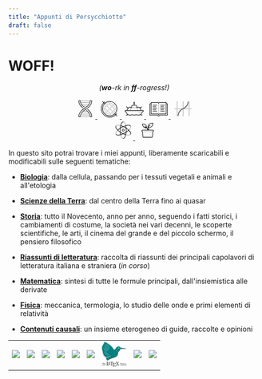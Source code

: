 ```yaml
---
title: "Appunti di Persycchiotto"
draft: false
---
```


# **WOFF!** 
<p align="center"><i>(<b>wo</b>-rk in <b>ff</b>-rogress!)</i></p>


<div style="margin-left: auto; margin-right:auto; width: 50%; text-align: center;">
    <a href="/biologia">
        <svg xmlns="http://www.w3.org/2000/svg" x="0px" y="0px"
     width="40" height="40"
     viewBox="0 0 80 80"
     style="fill:#000000;">    <path d="M 12.996094 7 L 13.019531 8.0234375 C 13.378531 22.722437 21.283719 31.136813 30.511719 38.132812 C 31.077719 37.718812 31.644891 37.31025 32.212891 36.90625 C 23.389891 30.28225 15.746594 22.424 15.058594 9 L 19.066406 9 C 19.787406 21.154 27.006969 28.141328 35.667969 34.486328 C 35.781969 34.407328 35.897719 34.328047 36.011719 34.248047 C 36.481719 33.922047 36.944203 33.600344 37.408203 33.277344 C 28.686203 26.947344 21.388437 20.066703 21.023438 7.9707031 L 20.992188 7 L 12.996094 7 z M 24 7 A 1 1 0 0 0 23 8 A 1 1 0 0 0 24 9 A 1 1 0 0 0 25 8 A 1 1 0 0 0 24 7 z M 28 7 A 1 1 0 0 0 27 8 A 1 1 0 0 0 28 9 A 1 1 0 0 0 29 8 A 1 1 0 0 0 28 7 z M 32 7 A 1 1 0 0 0 31 8 A 1 1 0 0 0 32 9 A 1 1 0 0 0 33 8 A 1 1 0 0 0 32 7 z M 36 7 A 1 1 0 0 0 35 8 A 1 1 0 0 0 36 9 A 1 1 0 0 0 37 8 A 1 1 0 0 0 36 7 z M 40 7 A 1 1 0 0 0 39 8 A 1 1 0 0 0 40 9 A 1 1 0 0 0 41 8 A 1 1 0 0 0 40 7 z M 44 7 A 1 1 0 0 0 43 8 A 1 1 0 0 0 44 9 A 1 1 0 0 0 45 8 A 1 1 0 0 0 44 7 z M 48 7 A 1 1 0 0 0 47 8 A 1 1 0 0 0 48 9 A 1 1 0 0 0 49 8 A 1 1 0 0 0 48 7 z M 52 7 A 1 1 0 0 0 51 8 A 1 1 0 0 0 52 9 A 1 1 0 0 0 53 8 A 1 1 0 0 0 52 7 z M 56 7 A 1 1 0 0 0 55 8 A 1 1 0 0 0 56 9 A 1 1 0 0 0 57 8 A 1 1 0 0 0 56 7 z M 59.007812 7 L 58.978516 7.9707031 C 58.761884 15.140859 56.196109 20.361137 52.308594 24.818359 C 48.421079 29.275581 43.181066 32.925986 37.720703 36.712891 C 31.858519 40.778518 25.821907 44.952917 21.160156 50.447266 C 16.498405 55.941614 13.245376 62.792912 13.021484 71.976562 L 12.996094 73 L 20.992188 73 L 21.021484 72.029297 C 21.238116 64.859141 23.803891 59.638863 27.691406 55.181641 C 31.578921 50.724419 36.820887 47.074014 42.28125 43.287109 C 48.142923 39.221489 54.178224 35.047079 58.839844 29.552734 C 63.501463 24.05839 66.754624 17.207088 66.978516 8.0234375 L 67.003906 7 L 59.007812 7 z M 60.863281 9 L 64.867188 9 C 64.440539 17.183986 61.561556 23.252032 57.314453 28.257812 C 52.882073 33.481969 47.001952 37.577198 41.140625 41.642578 C 35.679988 45.429673 30.300532 49.14916 26.185547 53.867188 C 22.256081 58.372509 19.576941 63.877916 19.136719 71 L 15.132812 71 C 15.559462 62.816014 18.43833 56.747965 22.685547 51.742188 C 27.118046 46.518036 32.997559 42.422794 38.859375 38.357422 C 44.320012 34.570327 49.701421 30.850841 53.816406 26.132812 C 57.745865 21.627501 60.42305 16.122064 60.863281 9 z M 26 14 A 1 1 0 0 0 25 15 A 1 1 0 0 0 26 16 A 1 1 0 0 0 27 15 A 1 1 0 0 0 26 14 z M 30 14 A 1 1 0 0 0 29 15 A 1 1 0 0 0 30 16 A 1 1 0 0 0 31 15 A 1 1 0 0 0 30 14 z M 34 14 A 1 1 0 0 0 33 15 A 1 1 0 0 0 34 16 A 1 1 0 0 0 35 15 A 1 1 0 0 0 34 14 z M 38 14 A 1 1 0 0 0 37 15 A 1 1 0 0 0 38 16 A 1 1 0 0 0 39 15 A 1 1 0 0 0 38 14 z M 42 14 A 1 1 0 0 0 41 15 A 1 1 0 0 0 42 16 A 1 1 0 0 0 43 15 A 1 1 0 0 0 42 14 z M 46 14 A 1 1 0 0 0 45 15 A 1 1 0 0 0 46 16 A 1 1 0 0 0 47 15 A 1 1 0 0 0 46 14 z M 50 14 A 1 1 0 0 0 49 15 A 1 1 0 0 0 50 16 A 1 1 0 0 0 51 15 A 1 1 0 0 0 50 14 z M 54 14 A 1 1 0 0 0 53 15 A 1 1 0 0 0 54 16 A 1 1 0 0 0 55 15 A 1 1 0 0 0 54 14 z M 28 21 A 1 1 0 0 0 27 22 A 1 1 0 0 0 28 23 A 1 1 0 0 0 29 22 A 1 1 0 0 0 28 21 z M 32 21 A 1 1 0 0 0 31 22 A 1 1 0 0 0 32 23 A 1 1 0 0 0 33 22 A 1 1 0 0 0 32 21 z M 36 21 A 1 1 0 0 0 35 22 A 1 1 0 0 0 36 23 A 1 1 0 0 0 37 22 A 1 1 0 0 0 36 21 z M 40 21 A 1 1 0 0 0 39 22 A 1 1 0 0 0 40 23 A 1 1 0 0 0 41 22 A 1 1 0 0 0 40 21 z M 44 21 A 1 1 0 0 0 43 22 A 1 1 0 0 0 44 23 A 1 1 0 0 0 45 22 A 1 1 0 0 0 44 21 z M 48 21 A 1 1 0 0 0 47 22 A 1 1 0 0 0 48 23 A 1 1 0 0 0 49 22 A 1 1 0 0 0 48 21 z M 52 21 A 1 1 0 0 0 51 22 A 1 1 0 0 0 52 23 A 1 1 0 0 0 53 22 A 1 1 0 0 0 52 21 z M 36 28 A 1 1 0 0 0 35 29 A 1 1 0 0 0 36 30 A 1 1 0 0 0 37 29 A 1 1 0 0 0 36 28 z M 40 28 A 1 1 0 0 0 39 29 A 1 1 0 0 0 40 30 A 1 1 0 0 0 41 29 A 1 1 0 0 0 40 28 z M 44 28 A 1 1 0 0 0 43 29 A 1 1 0 0 0 44 30 A 1 1 0 0 0 45 29 A 1 1 0 0 0 44 28 z M 49.488281 41.867188 C 48.922281 42.281188 48.355109 42.68975 47.787109 43.09375 C 56.610109 49.71775 64.253406 57.576 64.941406 71 L 60.933594 71 C 60.212594 58.846 52.993031 51.858672 44.332031 45.513672 C 44.218031 45.592672 44.102281 45.671953 43.988281 45.751953 C 43.518281 46.077953 43.055797 46.399656 42.591797 46.722656 C 51.313797 53.052656 58.611563 59.933297 58.976562 72.029297 L 59.007812 73 L 67.003906 73 L 66.980469 71.976562 C 66.621469 57.277563 58.716281 48.863188 49.488281 41.867188 z M 36 50 A 1 1 0 0 0 35 51 A 1 1 0 0 0 36 52 A 1 1 0 0 0 37 51 A 1 1 0 0 0 36 50 z M 40 50 A 1 1 0 0 0 39 51 A 1 1 0 0 0 40 52 A 1 1 0 0 0 41 51 A 1 1 0 0 0 40 50 z M 44 50 A 1 1 0 0 0 43 51 A 1 1 0 0 0 44 52 A 1 1 0 0 0 45 51 A 1 1 0 0 0 44 50 z M 28 57 A 1 1 0 0 0 27 58 A 1 1 0 0 0 28 59 A 1 1 0 0 0 29 58 A 1 1 0 0 0 28 57 z M 32 57 A 1 1 0 0 0 31 58 A 1 1 0 0 0 32 59 A 1 1 0 0 0 33 58 A 1 1 0 0 0 32 57 z M 36 57 A 1 1 0 0 0 35 58 A 1 1 0 0 0 36 59 A 1 1 0 0 0 37 58 A 1 1 0 0 0 36 57 z M 40 57 A 1 1 0 0 0 39 58 A 1 1 0 0 0 40 59 A 1 1 0 0 0 41 58 A 1 1 0 0 0 40 57 z M 44 57 A 1 1 0 0 0 43 58 A 1 1 0 0 0 44 59 A 1 1 0 0 0 45 58 A 1 1 0 0 0 44 57 z M 48 57 A 1 1 0 0 0 47 58 A 1 1 0 0 0 48 59 A 1 1 0 0 0 49 58 A 1 1 0 0 0 48 57 z M 52 57 A 1 1 0 0 0 51 58 A 1 1 0 0 0 52 59 A 1 1 0 0 0 53 58 A 1 1 0 0 0 52 57 z M 26 64 A 1 1 0 0 0 25 65 A 1 1 0 0 0 26 66 A 1 1 0 0 0 27 65 A 1 1 0 0 0 26 64 z M 30 64 A 1 1 0 0 0 29 65 A 1 1 0 0 0 30 66 A 1 1 0 0 0 31 65 A 1 1 0 0 0 30 64 z M 34 64 A 1 1 0 0 0 33 65 A 1 1 0 0 0 34 66 A 1 1 0 0 0 35 65 A 1 1 0 0 0 34 64 z M 38 64 A 1 1 0 0 0 37 65 A 1 1 0 0 0 38 66 A 1 1 0 0 0 39 65 A 1 1 0 0 0 38 64 z M 42 64 A 1 1 0 0 0 41 65 A 1 1 0 0 0 42 66 A 1 1 0 0 0 43 65 A 1 1 0 0 0 42 64 z M 46 64 A 1 1 0 0 0 45 65 A 1 1 0 0 0 46 66 A 1 1 0 0 0 47 65 A 1 1 0 0 0 46 64 z M 50 64 A 1 1 0 0 0 49 65 A 1 1 0 0 0 50 66 A 1 1 0 0 0 51 65 A 1 1 0 0 0 50 64 z M 54 64 A 1 1 0 0 0 53 65 A 1 1 0 0 0 54 66 A 1 1 0 0 0 55 65 A 1 1 0 0 0 54 64 z M 24 71 A 1 1 0 0 0 23 72 A 1 1 0 0 0 24 73 A 1 1 0 0 0 25 72 A 1 1 0 0 0 24 71 z M 28 71 A 1 1 0 0 0 27 72 A 1 1 0 0 0 28 73 A 1 1 0 0 0 29 72 A 1 1 0 0 0 28 71 z M 32 71 A 1 1 0 0 0 31 72 A 1 1 0 0 0 32 73 A 1 1 0 0 0 33 72 A 1 1 0 0 0 32 71 z M 36 71 A 1 1 0 0 0 35 72 A 1 1 0 0 0 36 73 A 1 1 0 0 0 37 72 A 1 1 0 0 0 36 71 z M 40 71 A 1 1 0 0 0 39 72 A 1 1 0 0 0 40 73 A 1 1 0 0 0 41 72 A 1 1 0 0 0 40 71 z M 44 71 A 1 1 0 0 0 43 72 A 1 1 0 0 0 44 73 A 1 1 0 0 0 45 72 A 1 1 0 0 0 44 71 z M 48 71 A 1 1 0 0 0 47 72 A 1 1 0 0 0 48 73 A 1 1 0 0 0 49 72 A 1 1 0 0 0 48 71 z M 52 71 A 1 1 0 0 0 51 72 A 1 1 0 0 0 52 73 A 1 1 0 0 0 53 72 A 1 1 0 0 0 52 71 z M 56 71 A 1 1 0 0 0 55 72 A 1 1 0 0 0 56 73 A 1 1 0 0 0 57 72 A 1 1 0 0 0 56 71 z"></path></svg>     
    </a>  
    <a href="/scienze-della-terra" style="margin-left:5px;">        
        <svg xmlns="http://www.w3.org/2000/svg" x="0px" y="0px"
     width="40" height="40"
     viewBox="0 0 80 80"
     style="fill:#000000;"><g id="surface1"><path style=" " d="M 10.707031 9.292969 L 9.292969 10.707031 L 14.566406 15.980469 C 8.644531 22.25 5 30.699219 5 40 C 5 59.320313 20.679688 75 40 75 C 49.300781 75 57.75 71.355469 64.019531 65.433594 L 69.292969 70.707031 L 70.707031 69.292969 L 65.433594 64.019531 C 66.710938 62.667969 67.890625 61.222656 68.941406 59.679688 L 67.292969 58.554688 C 66.3125 59.992188 65.207031 61.339844 64.019531 62.605469 L 61.898438 60.484375 C 66.917969 55.121094 70 47.917969 70 40 C 70 23.441406 56.558594 10 40 10 C 32.082031 10 24.878906 13.082031 19.515625 18.101563 L 17.394531 15.980469 C 18.660156 14.792969 20.007813 13.6875 21.445313 12.707031 L 20.320313 11.058594 C 18.777344 12.109375 17.332031 13.289063 15.980469 14.566406 Z M 40 12 C 40.851563 12 41.695313 12.042969 42.53125 12.121094 C 42.203125 12.292969 42 12.632813 42 13 C 42 13.550781 42.449219 14 43 14 C 43.550781 14 44 13.550781 44 13 C 44 12.710938 43.871094 12.433594 43.652344 12.246094 C 56.199219 13.875 66.121094 23.796875 67.753906 36.34375 C 67.566406 36.125 67.289063 36 67 36 C 66.449219 36 66 36.449219 66 37 C 66 37.550781 66.449219 38 67 38 C 67.367188 38 67.707031 37.796875 67.878906 37.46875 C 67.957031 38.304688 68 39.148438 68 40 C 68 55.476563 55.476563 68 40 68 C 39.148438 68 38.304688 67.957031 37.46875 67.878906 C 37.796875 67.707031 38 67.367188 38 67 C 38 66.449219 37.550781 66 37 66 C 36.449219 66 36 66.449219 36 67 C 36 67.289063 36.128906 67.566406 36.347656 67.753906 C 23.800781 66.125 13.878906 56.203125 12.246094 43.65625 C 12.433594 43.875 12.710938 44 13 44 C 13.550781 44 14 43.550781 14 43 C 14 42.449219 13.550781 42 13 42 C 12.632813 42 12.292969 42.203125 12.121094 42.53125 C 12.042969 41.695313 12 40.851563 12 40 C 12 24.523438 24.523438 12 40 12 Z M 35 14 C 34.449219 14 34 14.449219 34 15 C 34 15.550781 34.449219 16 35 16 C 35.550781 16 36 15.550781 36 15 C 36 14.449219 35.550781 14 35 14 Z M 40 15 C 39.449219 15 39 15.449219 39 16 C 39 16.550781 39.449219 17 40 17 C 40.550781 17 41 16.550781 41 16 C 41 15.449219 40.550781 15 40 15 Z M 44.191406 16.984375 C 43.640625 16.984375 43.191406 17.433594 43.191406 17.984375 C 43.191406 18.539063 43.640625 18.984375 44.191406 18.984375 C 44.742188 18.984375 45.191406 18.539063 45.191406 17.984375 C 45.191406 17.433594 44.742188 16.984375 44.191406 16.984375 Z M 15.980469 17.394531 L 18.101563 19.515625 C 13.082031 24.878906 10 32.082031 10 40 C 10 56.558594 23.441406 70 40 70 C 47.917969 70 55.121094 66.917969 60.484375 61.898438 L 62.605469 64.019531 C 56.699219 69.582031 48.757813 73 40 73 C 21.761719 73 7 58.238281 7 40 C 7 31.242188 10.417969 23.300781 15.980469 17.394531 Z M 25 18 C 24.449219 18 24 18.449219 24 19 C 24 19.550781 24.449219 20 25 20 C 25.550781 20 26 19.550781 26 19 C 26 18.449219 25.550781 18 25 18 Z M 37 18 C 36.449219 18 36 18.449219 36 19 C 36 19.550781 36.449219 20 37 20 C 37.550781 20 38 19.550781 38 19 C 38 18.449219 37.550781 18 37 18 Z M 48.191406 18.984375 C 47.640625 18.984375 47.191406 19.433594 47.191406 19.984375 C 47.191406 20.539063 47.640625 20.984375 48.191406 20.984375 C 48.742188 20.984375 49.191406 20.539063 49.191406 19.984375 C 49.191406 19.433594 48.742188 18.984375 48.191406 18.984375 Z M 30 19 C 29.449219 19 29 19.449219 29 20 C 29 20.550781 29.449219 21 30 21 C 30.550781 21 31 20.550781 31 20 C 31 19.449219 30.550781 19 30 19 Z M 52.191406 20.984375 C 51.640625 20.984375 51.191406 21.433594 51.191406 21.984375 C 51.191406 22.539063 51.640625 22.984375 52.191406 22.984375 C 52.742188 22.984375 53.191406 22.539063 53.191406 21.984375 C 53.191406 21.433594 52.742188 20.984375 52.191406 20.984375 Z M 22 21 C 21.449219 21 21 21.449219 21 22 C 21 22.550781 21.449219 23 22 23 C 22.550781 23 23 22.550781 23 22 C 23 21.449219 22.550781 21 22 21 Z M 34 21 C 33.449219 21 33 21.449219 33 22 C 33 22.550781 33.449219 23 34 23 C 34.550781 23 35 22.550781 35 22 C 35 21.449219 34.550781 21 34 21 Z M 58 21 C 57.449219 21 57 21.449219 57 22 C 57 22.550781 57.449219 23 58 23 C 58.550781 23 59 22.550781 59 22 C 59 21.449219 58.550781 21 58 21 Z M 39 22 C 38.449219 22 38 22.449219 38 23 C 38 23.550781 38.449219 24 39 24 C 39.550781 24 40 23.550781 40 23 C 40 22.449219 39.550781 22 39 22 Z M 19 24 C 18.449219 24 18 24.449219 18 25 C 18 25.550781 18.449219 26 19 26 C 19.550781 26 20 25.550781 20 25 C 20 24.449219 19.550781 24 19 24 Z M 25 24 C 24.449219 24 24 24.449219 24 25 C 24 25.550781 24.449219 26 25 26 C 25.550781 26 26 25.550781 26 25 C 26 24.449219 25.550781 24 25 24 Z M 31 24 C 30.449219 24 30 24.449219 30 25 C 30 25.550781 30.449219 26 31 26 C 31.550781 26 32 25.550781 32 25 C 32 24.449219 31.550781 24 31 24 Z M 43 24 C 42.449219 24 42 24.449219 42 25 C 42 25.550781 42.449219 26 43 26 C 43.550781 26 44 25.550781 44 25 C 44 24.449219 43.550781 24 43 24 Z M 55 24 C 54.449219 24 54 24.449219 54 25 C 54 25.550781 54.449219 26 55 26 C 55.550781 26 56 25.550781 56 25 C 56 24.449219 55.550781 24 55 24 Z M 46.191406 26.984375 C 45.640625 26.984375 45.191406 27.433594 45.191406 27.984375 C 45.191406 28.539063 45.640625 28.984375 46.191406 28.984375 C 46.742188 28.984375 47.191406 28.539063 47.191406 27.984375 C 47.191406 27.433594 46.742188 26.984375 46.191406 26.984375 Z M 28 27 C 27.449219 27 27 27.449219 27 28 C 27 28.550781 27.449219 29 28 29 C 28.550781 29 29 28.550781 29 28 C 29 27.449219 28.550781 27 28 27 Z M 52 27 C 51.449219 27 51 27.449219 51 28 C 51 28.550781 51.449219 29 52 29 C 52.550781 29 53 28.550781 53 28 C 53 27.449219 52.550781 27 52 27 Z M 58 27 C 57.449219 27 57 27.449219 57 28 C 57 28.550781 57.449219 29 58 29 C 58.550781 29 59 28.550781 59 28 C 59 27.449219 58.550781 27 58 27 Z M 20 29 C 19.449219 29 19 29.449219 19 30 C 19 30.550781 19.449219 31 20 31 C 20.550781 31 21 30.550781 21 30 C 21 29.449219 20.550781 29 20 29 Z M 25 30 C 24.449219 30 24 30.449219 24 31 C 24 31.550781 24.449219 32 25 32 C 25.550781 32 26 31.550781 26 31 C 26 30.449219 25.550781 30 25 30 Z M 31 30 C 30.449219 30 30 30.449219 30 31 C 30 31.550781 30.449219 32 31 32 C 31.550781 32 32 31.550781 32 31 C 32 30.449219 31.550781 30 31 30 Z M 49 30 C 48.449219 30 48 30.449219 48 31 C 48 31.550781 48.449219 32 49 32 C 49.550781 32 50 31.550781 50 31 C 50 30.449219 49.550781 30 49 30 Z M 60 31 C 59.449219 31 59 31.449219 59 32 C 59 32.550781 59.449219 33 60 33 C 60.550781 33 61 32.550781 61 32 C 61 31.449219 60.550781 31 60 31 Z M 15 33 C 14.449219 33 14 33.449219 14 34 C 14 34.550781 14.449219 35 15 35 C 15.550781 35 16 34.550781 16 34 C 16 33.449219 15.550781 33 15 33 Z M 22 33 C 21.449219 33 21 33.449219 21 34 C 21 34.550781 21.449219 35 22 35 C 22.550781 35 23 34.550781 23 34 C 23 33.449219 22.550781 33 22 33 Z M 34 33 C 33.449219 33 33 33.449219 33 34 C 33 34.550781 33.449219 35 34 35 C 34.550781 35 35 34.550781 35 34 C 35 33.449219 34.550781 33 34 33 Z M 46 33 C 45.449219 33 45 33.449219 45 34 C 45 34.550781 45.449219 35 46 35 C 46.550781 35 47 34.550781 47 34 C 47 33.449219 46.550781 33 46 33 Z M 52 33 C 51.449219 33 51 33.449219 51 34 C 51 34.550781 51.449219 35 52 35 C 52.550781 35 53 34.550781 53 34 C 53 33.449219 52.550781 33 52 33 Z M 62 35 C 61.449219 35 61 35.449219 61 36 C 61 36.550781 61.449219 37 62 37 C 62.550781 37 63 36.550781 63 36 C 63 35.449219 62.550781 35 62 35 Z M 19 36 C 18.449219 36 18 36.449219 18 37 C 18 37.550781 18.449219 38 19 38 C 19.550781 38 20 37.550781 20 37 C 20 36.449219 19.550781 36 19 36 Z M 37 36 C 36.449219 36 36 36.449219 36 37 C 36 37.550781 36.449219 38 37 38 C 37.550781 38 38 37.550781 38 37 C 38 36.449219 37.550781 36 37 36 Z M 43 36 C 42.449219 36 42 36.449219 42 37 C 42 37.550781 42.449219 38 43 38 C 43.550781 38 44 37.550781 44 37 C 44 36.449219 43.550781 36 43 36 Z M 55 36 C 54.449219 36 54 36.449219 54 37 C 54 37.550781 54.449219 38 55 38 C 55.550781 38 56 37.550781 56 37 C 56 36.449219 55.550781 36 55 36 Z M 23 38 C 22.449219 38 22 38.449219 22 39 C 22 39.550781 22.449219 40 23 40 C 23.550781 40 24 39.550781 24 39 C 24 38.449219 23.550781 38 23 38 Z M 16 39 C 15.449219 39 15 39.449219 15 40 C 15 40.550781 15.449219 41 16 41 C 16.550781 41 17 40.550781 17 40 C 17 39.449219 16.550781 39 16 39 Z M 40 39 C 39.449219 39 39 39.449219 39 40 C 39 40.550781 39.449219 41 40 41 C 40.550781 41 41 40.550781 41 40 C 41 39.449219 40.550781 39 40 39 Z M 64 39 C 63.449219 39 63 39.449219 63 40 C 63 40.550781 63.449219 41 64 41 C 64.550781 41 65 40.550781 65 40 C 65 39.449219 64.550781 39 64 39 Z M 57 40 C 56.449219 40 56 40.449219 56 41 C 56 41.550781 56.449219 42 57 42 C 57.550781 42 58 41.550781 58 41 C 58 40.449219 57.550781 40 57 40 Z M 25 42 C 24.449219 42 24 42.449219 24 43 C 24 43.550781 24.449219 44 25 44 C 25.550781 44 26 43.550781 26 43 C 26 42.449219 25.550781 42 25 42 Z M 37 42 C 36.449219 42 36 42.449219 36 43 C 36 43.550781 36.449219 44 37 44 C 37.550781 44 38 43.550781 38 43 C 38 42.449219 37.550781 42 37 42 Z M 43 42 C 42.449219 42 42 42.449219 42 43 C 42 43.550781 42.449219 44 43 44 C 43.550781 44 44 43.550781 44 43 C 44 42.449219 43.550781 42 43 42 Z M 61 42 C 60.449219 42 60 42.449219 60 43 C 60 43.550781 60.449219 44 61 44 C 61.550781 44 62 43.550781 62 43 C 62 42.449219 61.550781 42 61 42 Z M 18 43 C 17.449219 43 17 43.449219 17 44 C 17 44.550781 17.449219 45 18 45 C 18.550781 45 19 44.550781 19 44 C 19 43.449219 18.550781 43 18 43 Z M 28 45 C 27.449219 45 27 45.449219 27 46 C 27 46.550781 27.449219 47 28 47 C 28.550781 47 29 46.550781 29 46 C 29 45.449219 28.550781 45 28 45 Z M 34 45 C 33.449219 45 33 45.449219 33 46 C 33 46.550781 33.449219 47 34 47 C 34.550781 47 35 46.550781 35 46 C 35 45.449219 34.550781 45 34 45 Z M 46 45 C 45.449219 45 45 45.449219 45 46 C 45 46.550781 45.449219 47 46 47 C 46.550781 47 47 46.550781 47 46 C 47 45.449219 46.550781 45 46 45 Z M 58 45 C 57.449219 45 57 45.449219 57 46 C 57 46.550781 57.449219 47 58 47 C 58.550781 47 59 46.550781 59 46 C 59 45.449219 58.550781 45 58 45 Z M 65 45 C 64.449219 45 64 45.449219 64 46 C 64 46.550781 64.449219 47 65 47 C 65.550781 47 66 46.550781 66 46 C 66 45.449219 65.550781 45 65 45 Z M 20 47 C 19.449219 47 19 47.449219 19 48 C 19 48.550781 19.449219 49 20 49 C 20.550781 49 21 48.550781 21 48 C 21 47.449219 20.550781 47 20 47 Z M 31 48 C 30.449219 48 30 48.449219 30 49 C 30 49.550781 30.449219 50 31 50 C 31.550781 50 32 49.550781 32 49 C 32 48.449219 31.550781 48 31 48 Z M 49 48 C 48.449219 48 48 48.449219 48 49 C 48 49.550781 48.449219 50 49 50 C 49.550781 50 50 49.550781 50 49 C 50 48.449219 49.550781 48 49 48 Z M 55 48 C 54.449219 48 54 48.449219 54 49 C 54 49.550781 54.449219 50 55 50 C 55.550781 50 56 49.550781 56 49 C 56 48.449219 55.550781 48 55 48 Z M 60 49 C 59.449219 49 59 49.449219 59 50 C 59 50.550781 59.449219 51 60 51 C 60.550781 51 61 50.550781 61 50 C 61 49.449219 60.550781 49 60 49 Z M 22 51 C 21.449219 51 21 51.449219 21 52 C 21 52.550781 21.449219 53 22 53 C 22.550781 53 23 52.550781 23 52 C 23 51.449219 22.550781 51 22 51 Z M 28 51 C 27.449219 51 27 51.449219 27 52 C 27 52.550781 27.449219 53 28 53 C 28.550781 53 29 52.550781 29 52 C 29 51.449219 28.550781 51 28 51 Z M 52 51 C 51.449219 51 51 51.449219 51 52 C 51 52.550781 51.449219 53 52 53 C 52.550781 53 53 52.550781 53 52 C 53 51.449219 52.550781 51 52 51 Z M 33.808594 51.015625 C 33.257813 51.015625 32.808594 51.460938 32.808594 52.015625 C 32.808594 52.566406 33.257813 53.015625 33.808594 53.015625 C 34.359375 53.015625 34.808594 52.566406 34.808594 52.015625 C 34.808594 51.460938 34.359375 51.015625 33.808594 51.015625 Z M 25 54 C 24.449219 54 24 54.449219 24 55 C 24 55.550781 24.449219 56 25 56 C 25.550781 56 26 55.550781 26 55 C 26 54.449219 25.550781 54 25 54 Z M 37 54 C 36.449219 54 36 54.449219 36 55 C 36 55.550781 36.449219 56 37 56 C 37.550781 56 38 55.550781 38 55 C 38 54.449219 37.550781 54 37 54 Z M 49 54 C 48.449219 54 48 54.449219 48 55 C 48 55.550781 48.449219 56 49 56 C 49.550781 56 50 55.550781 50 55 C 50 54.449219 49.550781 54 49 54 Z M 55 54 C 54.449219 54 54 54.449219 54 55 C 54 55.550781 54.449219 56 55 56 C 55.550781 56 56 55.550781 56 55 C 56 54.449219 55.550781 54 55 54 Z M 61 54 C 60.449219 54 60 54.449219 60 55 C 60 55.550781 60.449219 56 61 56 C 61.550781 56 62 55.550781 62 55 C 62 54.449219 61.550781 54 61 54 Z M 41 56 C 40.449219 56 40 56.449219 40 57 C 40 57.550781 40.449219 58 41 58 C 41.550781 58 42 57.550781 42 57 C 42 56.449219 41.550781 56 41 56 Z M 22 57 C 21.449219 57 21 57.449219 21 58 C 21 58.550781 21.449219 59 22 59 C 22.550781 59 23 58.550781 23 58 C 23 57.449219 22.550781 57 22 57 Z M 46 57 C 45.449219 57 45 57.449219 45 58 C 45 58.550781 45.449219 59 46 59 C 46.550781 59 47 58.550781 47 58 C 47 57.449219 46.550781 57 46 57 Z M 58 57 C 57.449219 57 57 57.449219 57 58 C 57 58.550781 57.449219 59 58 59 C 58.550781 59 59 58.550781 59 58 C 59 57.449219 58.550781 57 58 57 Z M 27.808594 57.015625 C 27.257813 57.015625 26.808594 57.460938 26.808594 58.015625 C 26.808594 58.566406 27.257813 59.015625 27.808594 59.015625 C 28.359375 59.015625 28.808594 58.566406 28.808594 58.015625 C 28.808594 57.460938 28.359375 57.015625 27.808594 57.015625 Z M 50 59 C 49.449219 59 49 59.449219 49 60 C 49 60.550781 49.449219 61 50 61 C 50.550781 61 51 60.550781 51 60 C 51 59.449219 50.550781 59 50 59 Z M 31.808594 59.015625 C 31.257813 59.015625 30.808594 59.460938 30.808594 60.015625 C 30.808594 60.566406 31.257813 61.015625 31.808594 61.015625 C 32.359375 61.015625 32.808594 60.566406 32.808594 60.015625 C 32.808594 59.460938 32.359375 59.015625 31.808594 59.015625 Z M 43 60 C 42.449219 60 42 60.449219 42 61 C 42 61.550781 42.449219 62 43 62 C 43.550781 62 44 61.550781 44 61 C 44 60.449219 43.550781 60 43 60 Z M 55 60 C 54.449219 60 54 60.449219 54 61 C 54 61.550781 54.449219 62 55 62 C 55.550781 62 56 61.550781 56 61 C 56 60.449219 55.550781 60 55 60 Z M 35.808594 61.015625 C 35.257813 61.015625 34.808594 61.460938 34.808594 62.015625 C 34.808594 62.566406 35.257813 63.015625 35.808594 63.015625 C 36.359375 63.015625 36.808594 62.566406 36.808594 62.015625 C 36.808594 61.460938 36.359375 61.015625 35.808594 61.015625 Z M 40 63 C 39.449219 63 39 63.449219 39 64 C 39 64.550781 39.449219 65 40 65 C 40.550781 65 41 64.550781 41 64 C 41 63.449219 40.550781 63 40 63 Z M 45 64 C 44.449219 64 44 64.449219 44 65 C 44 65.550781 44.449219 66 45 66 C 45.550781 66 46 65.550781 46 65 C 46 64.449219 45.550781 64 45 64 Z "></path></g></svg>          
    </a>
    <a href="/storia" style="margin-left:5px;">        
        <svg xmlns="http://www.w3.org/2000/svg" x="0px" y="0px"
     width="40" height="40"
     viewBox="0 0 80 80"
     style="fill:#000000;"><g id="surface1"><path style=" " d="M 40 8 C 39.449219 8 39 8.449219 39 9 C 39 9.550781 39.449219 10 40 10 C 40.550781 10 41 9.550781 41 9 C 41 8.449219 40.550781 8 40 8 Z M 39 12 L 39 15 L 37 15 L 37 17 L 39 17 L 39 19 L 38 19 L 38 21 L 39 21 L 39 25 L 34 25 C 31.25 25 29 27.25 29 30 L 29 35 L 27 35 L 27 33 L 19.585938 33 L 15.953125 36.632813 L 8.65625 30.25 L 7.34375 31.75 L 14.535156 38.046875 L 11 41.585938 L 11 46 L 3 46 L 3 52 L 5.054688 52 L 12.609375 63.6875 C 12.273438 63.816406 11.945313 63.945313 11.628906 64.074219 C 10.378906 64.574219 9.277344 65 8 65 C 7.640625 64.996094 7.304688 65.183594 7.121094 65.496094 C 6.941406 65.808594 6.941406 66.191406 7.121094 66.503906 C 7.304688 66.816406 7.640625 67.003906 8 67 C 9.722656 67 11.121094 66.425781 12.371094 65.925781 C 13.621094 65.425781 14.722656 65 16 65 C 17.277344 65 18.378906 65.425781 19.628906 65.925781 C 20.878906 66.425781 22.277344 67 24 67 C 25.722656 67 27.121094 66.425781 28.371094 65.925781 C 29.621094 65.425781 30.722656 65 32 65 C 33.277344 65 34.378906 65.425781 35.628906 65.925781 C 36.878906 66.425781 38.277344 67 40 67 C 41.722656 67 43.121094 66.425781 44.371094 65.925781 C 45.621094 65.425781 46.722656 65 48 65 C 49.277344 65 50.378906 65.425781 51.628906 65.925781 C 52.878906 66.425781 54.277344 67 56 67 C 57.722656 67 59.121094 66.425781 60.371094 65.925781 C 61.621094 65.425781 62.722656 65 64 65 C 65.277344 65 66.378906 65.425781 67.628906 65.925781 C 68.878906 66.425781 70.277344 67 72 67 C 72.359375 67.003906 72.695313 66.816406 72.878906 66.503906 C 73.058594 66.191406 73.058594 65.808594 72.878906 65.496094 C 72.695313 65.183594 72.359375 64.996094 72 65 C 70.722656 65 69.621094 64.574219 68.371094 64.074219 C 68.054688 63.945313 67.726563 63.816406 67.390625 63.6875 L 74.945313 52 L 77 52 L 77 46 L 67 46 L 67 39.585938 L 64.613281 37.199219 L 71.015625 33.359375 L 69.984375 31.640625 L 63.15625 35.742188 L 60.414063 33 L 53 33 L 53 35 L 51 35 L 51 30 C 51 27.25 48.75 25 46 25 L 41 25 L 41 21 L 42 21 L 42 19 L 41 19 L 41 17 L 43 17 L 43 15 L 41 15 L 41 12 Z M 34 27 L 46 27 C 47.667969 27 49 28.332031 49 30 L 49 37 L 55 37 L 55 35 L 59.585938 35 L 65 40.414063 L 65 46 L 13 46 L 13 42.414063 L 20.414063 35 L 25 35 L 25 37 L 31 37 L 31 30 C 31 28.332031 32.332031 27 34 27 Z M 34 35 C 33.449219 35 33 35.449219 33 36 C 33 36.550781 33.449219 37 34 37 C 34.550781 37 35 36.550781 35 36 C 35 35.449219 34.550781 35 34 35 Z M 38 35 C 37.449219 35 37 35.449219 37 36 C 37 36.550781 37.449219 37 38 37 C 38.550781 37 39 36.550781 39 36 C 39 35.449219 38.550781 35 38 35 Z M 42 35 C 41.449219 35 41 35.449219 41 36 C 41 36.550781 41.449219 37 42 37 C 42.550781 37 43 36.550781 43 36 C 43 35.449219 42.550781 35 42 35 Z M 46 35 C 45.449219 35 45 35.449219 45 36 C 45 36.550781 45.449219 37 46 37 C 46.550781 37 47 36.550781 47 36 C 47 35.449219 46.550781 35 46 35 Z M 26 39 C 25.449219 39 25 39.449219 25 40 C 25 40.550781 25.449219 41 26 41 C 26.550781 41 27 40.550781 27 40 C 27 39.449219 26.550781 39 26 39 Z M 54 39 C 53.449219 39 53 39.449219 53 40 C 53 40.550781 53.449219 41 54 41 C 54.550781 41 55 40.550781 55 40 C 55 39.449219 54.550781 39 54 39 Z M 26 43 C 25.449219 43 25 43.449219 25 44 C 25 44.550781 25.449219 45 26 45 C 26.550781 45 27 44.550781 27 44 C 27 43.449219 26.550781 43 26 43 Z M 54 43 C 53.449219 43 53 43.449219 53 44 C 53 44.550781 53.449219 45 54 45 C 54.550781 45 55 44.550781 55 44 C 55 43.449219 54.550781 43 54 43 Z M 5 48 L 75 48 L 75 50 L 73.855469 50 L 65.375 63.128906 C 64.9375 63.054688 64.484375 63 64 63 C 62.277344 63 60.878906 63.574219 59.628906 64.074219 C 58.378906 64.574219 57.277344 65 56 65 C 54.722656 65 53.621094 64.574219 52.371094 64.074219 C 51.121094 63.574219 49.722656 63 48 63 C 46.277344 63 44.878906 63.574219 43.628906 64.074219 C 42.378906 64.574219 41.277344 65 40 65 C 38.722656 65 37.621094 64.574219 36.371094 64.074219 C 35.121094 63.574219 33.722656 63 32 63 C 30.277344 63 28.878906 63.574219 27.628906 64.074219 C 26.378906 64.574219 25.277344 65 24 65 C 22.722656 65 21.621094 64.574219 20.371094 64.074219 C 19.121094 63.574219 17.722656 63 16 63 C 15.515625 63 15.0625 63.054688 14.625 63.128906 L 6.144531 50 L 5 50 Z M 10 50 C 9.449219 50 9 50.449219 9 51 C 9 51.550781 9.449219 52 10 52 C 10.550781 52 11 51.550781 11 51 C 11 50.449219 10.550781 50 10 50 Z M 14 50 C 13.449219 50 13 50.449219 13 51 C 13 51.550781 13.449219 52 14 52 C 14.550781 52 15 51.550781 15 51 C 15 50.449219 14.550781 50 14 50 Z M 18 50 C 17.449219 50 17 50.449219 17 51 C 17 51.550781 17.449219 52 18 52 C 18.550781 52 19 51.550781 19 51 C 19 50.449219 18.550781 50 18 50 Z M 22 50 C 21.449219 50 21 50.449219 21 51 C 21 51.550781 21.449219 52 22 52 C 22.550781 52 23 51.550781 23 51 C 23 50.449219 22.550781 50 22 50 Z M 26 50 C 25.449219 50 25 50.449219 25 51 C 25 51.550781 25.449219 52 26 52 C 26.550781 52 27 51.550781 27 51 C 27 50.449219 26.550781 50 26 50 Z M 30 50 C 29.449219 50 29 50.449219 29 51 C 29 51.550781 29.449219 52 30 52 C 30.550781 52 31 51.550781 31 51 C 31 50.449219 30.550781 50 30 50 Z M 34 50 C 33.449219 50 33 50.449219 33 51 C 33 51.550781 33.449219 52 34 52 C 34.550781 52 35 51.550781 35 51 C 35 50.449219 34.550781 50 34 50 Z M 38 50 C 37.449219 50 37 50.449219 37 51 C 37 51.550781 37.449219 52 38 52 C 38.550781 52 39 51.550781 39 51 C 39 50.449219 38.550781 50 38 50 Z M 42 50 C 41.449219 50 41 50.449219 41 51 C 41 51.550781 41.449219 52 42 52 C 42.550781 52 43 51.550781 43 51 C 43 50.449219 42.550781 50 42 50 Z M 46 50 C 45.449219 50 45 50.449219 45 51 C 45 51.550781 45.449219 52 46 52 C 46.550781 52 47 51.550781 47 51 C 47 50.449219 46.550781 50 46 50 Z M 50 50 C 49.449219 50 49 50.449219 49 51 C 49 51.550781 49.449219 52 50 52 C 50.550781 52 51 51.550781 51 51 C 51 50.449219 50.550781 50 50 50 Z M 54 50 C 53.449219 50 53 50.449219 53 51 C 53 51.550781 53.449219 52 54 52 C 54.550781 52 55 51.550781 55 51 C 55 50.449219 54.550781 50 54 50 Z M 58 50 C 57.449219 50 57 50.449219 57 51 C 57 51.550781 57.449219 52 58 52 C 58.550781 52 59 51.550781 59 51 C 59 50.449219 58.550781 50 58 50 Z M 62 50 C 61.449219 50 61 50.449219 61 51 C 61 51.550781 61.449219 52 62 52 C 62.550781 52 63 51.550781 63 51 C 63 50.449219 62.550781 50 62 50 Z M 66 50 C 65.449219 50 65 50.449219 65 51 C 65 51.550781 65.449219 52 66 52 C 66.550781 52 67 51.550781 67 51 C 67 50.449219 66.550781 50 66 50 Z M 70 50 C 69.449219 50 69 50.449219 69 51 C 69 51.550781 69.449219 52 70 52 C 70.550781 52 71 51.550781 71 51 C 71 50.449219 70.550781 50 70 50 Z M 60 55 C 59.449219 55 59 55.449219 59 56 C 59 56.550781 59.449219 57 60 57 C 60.550781 57 61 56.550781 61 56 C 61 55.449219 60.550781 55 60 55 Z M 64 55 C 63.449219 55 63 55.449219 63 56 C 63 56.550781 63.449219 57 64 57 C 64.550781 57 65 56.550781 65 56 C 65 55.449219 64.550781 55 64 55 Z "></path></g></svg>                   
    </a>
    <a href="/riassunti" style="margin-left:5px;">
        <svg xmlns="http://www.w3.org/2000/svg" x="0px" y="0px"
     width="40" height="40"
     viewBox="0 0 80 80"
     style="fill:#000000;"><g id="surface1"><path style=" " d="M 9 14 L 9 19 L 6 19 C 4.90625 19 4 19.90625 4 21 L 4 65 C 4 66.09375 4.90625 67 6 67 L 35.011719 67 C 36.0625 68.730469 37.832031 70 40 70 C 42.167969 70 43.9375 68.730469 44.988281 67 L 74 67 C 75.09375 67 76 66.09375 76 65 L 76 21 C 76 19.90625 75.09375 19 74 19 L 71 19 L 71 14 L 44 14 C 42.324219 14 40.910156 14.886719 40 16.160156 C 39.089844 14.886719 37.675781 14 36 14 Z M 11 16 L 36 16 C 37.667969 16 39 17.332031 39 19 L 41 19 C 41 17.332031 42.332031 16 44 16 L 69 16 L 69 60 L 44 60 C 42.324219 60 40.910156 60.886719 40 62.160156 C 39.089844 60.886719 37.675781 60 36 60 L 11 60 Z M 6 21 L 9 21 L 9 62 L 36 62 C 37.667969 62 39 63.332031 39 65 L 41 65 C 41 63.332031 42.332031 62 44 62 L 71 62 L 71 21 L 74 21 L 74 65 L 43.921875 65 L 43.660156 65.597656 C 43.042969 67.011719 41.648438 68 40 68 C 38.351563 68 36.957031 67.011719 36.339844 65.597656 L 36.078125 65 L 6 65 Z M 40 21 C 39.449219 21 39 21.449219 39 22 C 39 22.550781 39.449219 23 40 23 C 40.550781 23 41 22.550781 41 22 C 41 21.449219 40.550781 21 40 21 Z M 16 25 L 16 27 L 33 27 L 33 25 Z M 40 25 C 39.449219 25 39 25.449219 39 26 C 39 26.550781 39.449219 27 40 27 C 40.550781 27 41 26.550781 41 26 C 41 25.449219 40.550781 25 40 25 Z M 47 25 L 47 27 L 64 27 L 64 25 Z M 40 29 C 39.449219 29 39 29.449219 39 30 C 39 30.550781 39.449219 31 40 31 C 40.550781 31 41 30.550781 41 30 C 41 29.449219 40.550781 29 40 29 Z M 16 31 L 16 33 L 30 33 L 30 31 Z M 47 31 L 47 33 L 61 33 L 61 31 Z M 40 33 C 39.449219 33 39 33.449219 39 34 C 39 34.550781 39.449219 35 40 35 C 40.550781 35 41 34.550781 41 34 C 41 33.449219 40.550781 33 40 33 Z M 16 37 L 16 39 L 33 39 L 33 37 Z M 40 37 C 39.449219 37 39 37.449219 39 38 C 39 38.550781 39.449219 39 40 39 C 40.550781 39 41 38.550781 41 38 C 41 37.449219 40.550781 37 40 37 Z M 47 37 L 47 39 L 64 39 L 64 37 Z M 40 41 C 39.449219 41 39 41.449219 39 42 C 39 42.550781 39.449219 43 40 43 C 40.550781 43 41 42.550781 41 42 C 41 41.449219 40.550781 41 40 41 Z M 16 43 L 16 45 L 30 45 L 30 43 Z M 47 43 L 47 45 L 61 45 L 61 43 Z M 40 45 C 39.449219 45 39 45.449219 39 46 C 39 46.550781 39.449219 47 40 47 C 40.550781 47 41 46.550781 41 46 C 41 45.449219 40.550781 45 40 45 Z M 16 49 L 16 51 L 33 51 L 33 49 Z M 40 49 C 39.449219 49 39 49.449219 39 50 C 39 50.550781 39.449219 51 40 51 C 40.550781 51 41 50.550781 41 50 C 41 49.449219 40.550781 49 40 49 Z M 47 49 L 47 51 L 64 51 L 64 49 Z M 40 53 C 39.449219 53 39 53.449219 39 54 C 39 54.550781 39.449219 55 40 55 C 40.550781 55 41 54.550781 41 54 C 41 53.449219 40.550781 53 40 53 Z M 40 57 C 39.449219 57 39 57.449219 39 58 C 39 58.550781 39.449219 59 40 59 C 40.550781 59 41 58.550781 41 58 C 41 57.449219 40.550781 57 40 57 Z "></path></g></svg>          
    </a>
    <a href="/matematica" style="margin-left:5px;">
        <svg xmlns="http://www.w3.org/2000/svg" x="0px" y="0px"
     width="40" height="40"
     viewBox="0 0 80 80"
     style="fill:#000000;">    <path style="line-height:normal;text-indent:0;text-align:start;text-decoration-line:none;text-decoration-style:solid;text-decoration-color:#000;text-transform:none;block-progression:tb;isolation:auto;mix-blend-mode:normal" d="M 59.984375 10.986328 A 1.0001 1.0001 0 0 0 59 12 C 59 30.557359 39.599609 39.083984 39.599609 39.083984 C 39.599609 39.083984 38.499285 39.573909 36.847656 40.529297 A 1 1 0 0 0 37 40 A 1 1 0 0 0 36 39 A 1 1 0 0 0 35 40 A 1 1 0 0 0 36 41 A 1 1 0 0 0 36.0625 40.996094 C 30.178579 44.574296 19 53.297521 19 68 A 1.0001 1.0001 0 1 0 21 68 C 21 49.442641 40.400391 40.916016 40.400391 40.916016 C 40.400391 40.916016 41.500715 40.426091 43.152344 39.470703 A 1 1 0 0 0 43 40 A 1 1 0 0 0 44 41 A 1 1 0 0 0 45 40 A 1 1 0 0 0 44 39 A 1 1 0 0 0 43.9375 39.003906 C 49.821421 35.425704 61 26.702479 61 12 A 1.0001 1.0001 0 0 0 59.984375 10.986328 z M 16 11 A 1 1 0 0 0 15 12 A 1 1 0 0 0 16 13 A 1 1 0 0 0 17 12 A 1 1 0 0 0 16 11 z M 40 11 A 1 1 0 0 0 39 12 A 1 1 0 0 0 40 13 A 1 1 0 0 0 41 12 A 1 1 0 0 0 40 11 z M 64 11 A 1 1 0 0 0 63 12 A 1 1 0 0 0 64 13 A 1 1 0 0 0 65 12 A 1 1 0 0 0 64 11 z M 16 15 A 1 1 0 0 0 15 16 A 1 1 0 0 0 16 17 A 1 1 0 0 0 17 16 A 1 1 0 0 0 16 15 z M 40 15 A 1 1 0 0 0 39 16 A 1 1 0 0 0 40 17 A 1 1 0 0 0 41 16 A 1 1 0 0 0 40 15 z M 64 15 A 1 1 0 0 0 63 16 A 1 1 0 0 0 64 17 A 1 1 0 0 0 65 16 A 1 1 0 0 0 64 15 z M 16 19 A 1 1 0 0 0 15 20 A 1 1 0 0 0 16 21 A 1 1 0 0 0 17 20 A 1 1 0 0 0 16 19 z M 40 19 A 1 1 0 0 0 39 20 A 1 1 0 0 0 40 21 A 1 1 0 0 0 41 20 A 1 1 0 0 0 40 19 z M 64 19 A 1 1 0 0 0 63 20 A 1 1 0 0 0 64 21 A 1 1 0 0 0 65 20 A 1 1 0 0 0 64 19 z M 16 23 A 1 1 0 0 0 15 24 A 1 1 0 0 0 16 25 A 1 1 0 0 0 17 24 A 1 1 0 0 0 16 23 z M 40 23 A 1 1 0 0 0 39 24 A 1 1 0 0 0 40 25 A 1 1 0 0 0 41 24 A 1 1 0 0 0 40 23 z M 64 23 A 1 1 0 0 0 63 24 A 1 1 0 0 0 64 25 A 1 1 0 0 0 65 24 A 1 1 0 0 0 64 23 z M 16 27 A 1 1 0 0 0 15 28 A 1 1 0 0 0 16 29 A 1 1 0 0 0 17 28 A 1 1 0 0 0 16 27 z M 40 27 A 1 1 0 0 0 39 28 A 1 1 0 0 0 40 29 A 1 1 0 0 0 41 28 A 1 1 0 0 0 40 27 z M 64 27 A 1 1 0 0 0 63 28 A 1 1 0 0 0 64 29 A 1 1 0 0 0 65 28 A 1 1 0 0 0 64 27 z M 16 31 A 1 1 0 0 0 15 32 A 1 1 0 0 0 16 33 A 1 1 0 0 0 17 32 A 1 1 0 0 0 16 31 z M 40 31 A 1 1 0 0 0 39 32 A 1 1 0 0 0 40 33 A 1 1 0 0 0 41 32 A 1 1 0 0 0 40 31 z M 64 31 A 1 1 0 0 0 63 32 A 1 1 0 0 0 64 33 A 1 1 0 0 0 65 32 A 1 1 0 0 0 64 31 z M 16 35 A 1 1 0 0 0 15 36 A 1 1 0 0 0 16 37 A 1 1 0 0 0 17 36 A 1 1 0 0 0 16 35 z M 40 35 A 1 1 0 0 0 39 36 A 1 1 0 0 0 40 37 A 1 1 0 0 0 41 36 A 1 1 0 0 0 40 35 z M 64 35 A 1 1 0 0 0 63 36 A 1 1 0 0 0 64 37 A 1 1 0 0 0 65 36 A 1 1 0 0 0 64 35 z M 8 39 A 1 1 0 0 0 7 40 A 1 1 0 0 0 8 41 A 1 1 0 0 0 9 40 A 1 1 0 0 0 8 39 z M 12 39 A 1 1 0 0 0 11 40 A 1 1 0 0 0 12 41 A 1 1 0 0 0 13 40 A 1 1 0 0 0 12 39 z M 16 39 A 1 1 0 0 0 15 40 A 1 1 0 0 0 16 41 A 1 1 0 0 0 17 40 A 1 1 0 0 0 16 39 z M 20 39 A 1 1 0 0 0 19 40 A 1 1 0 0 0 20 41 A 1 1 0 0 0 21 40 A 1 1 0 0 0 20 39 z M 24 39 A 1 1 0 0 0 23 40 A 1 1 0 0 0 24 41 A 1 1 0 0 0 25 40 A 1 1 0 0 0 24 39 z M 28 39 A 1 1 0 0 0 27 40 A 1 1 0 0 0 28 41 A 1 1 0 0 0 29 40 A 1 1 0 0 0 28 39 z M 32 39 A 1 1 0 0 0 31 40 A 1 1 0 0 0 32 41 A 1 1 0 0 0 33 40 A 1 1 0 0 0 32 39 z M 48 39 A 1 1 0 0 0 47 40 A 1 1 0 0 0 48 41 A 1 1 0 0 0 49 40 A 1 1 0 0 0 48 39 z M 52 39 A 1 1 0 0 0 51 40 A 1 1 0 0 0 52 41 A 1 1 0 0 0 53 40 A 1 1 0 0 0 52 39 z M 56 39 A 1 1 0 0 0 55 40 A 1 1 0 0 0 56 41 A 1 1 0 0 0 57 40 A 1 1 0 0 0 56 39 z M 60 39 A 1 1 0 0 0 59 40 A 1 1 0 0 0 60 41 A 1 1 0 0 0 61 40 A 1 1 0 0 0 60 39 z M 64 39 A 1 1 0 0 0 63 40 A 1 1 0 0 0 64 41 A 1 1 0 0 0 65 40 A 1 1 0 0 0 64 39 z M 68 39 A 1 1 0 0 0 67 40 A 1 1 0 0 0 68 41 A 1 1 0 0 0 69 40 A 1 1 0 0 0 68 39 z M 72 39 A 1 1 0 0 0 71 40 A 1 1 0 0 0 72 41 A 1 1 0 0 0 73 40 A 1 1 0 0 0 72 39 z M 16 43 A 1 1 0 0 0 15 44 A 1 1 0 0 0 16 45 A 1 1 0 0 0 17 44 A 1 1 0 0 0 16 43 z M 40 43 A 1 1 0 0 0 39 44 A 1 1 0 0 0 40 45 A 1 1 0 0 0 41 44 A 1 1 0 0 0 40 43 z M 64 43 A 1 1 0 0 0 63 44 A 1 1 0 0 0 64 45 A 1 1 0 0 0 65 44 A 1 1 0 0 0 64 43 z M 16 47 A 1 1 0 0 0 15 48 A 1 1 0 0 0 16 49 A 1 1 0 0 0 17 48 A 1 1 0 0 0 16 47 z M 40 47 A 1 1 0 0 0 39 48 A 1 1 0 0 0 40 49 A 1 1 0 0 0 41 48 A 1 1 0 0 0 40 47 z M 64 47 A 1 1 0 0 0 63 48 A 1 1 0 0 0 64 49 A 1 1 0 0 0 65 48 A 1 1 0 0 0 64 47 z M 16 51 A 1 1 0 0 0 15 52 A 1 1 0 0 0 16 53 A 1 1 0 0 0 17 52 A 1 1 0 0 0 16 51 z M 40 51 A 1 1 0 0 0 39 52 A 1 1 0 0 0 40 53 A 1 1 0 0 0 41 52 A 1 1 0 0 0 40 51 z M 64 51 A 1 1 0 0 0 63 52 A 1 1 0 0 0 64 53 A 1 1 0 0 0 65 52 A 1 1 0 0 0 64 51 z M 16 55 A 1 1 0 0 0 15 56 A 1 1 0 0 0 16 57 A 1 1 0 0 0 17 56 A 1 1 0 0 0 16 55 z M 40 55 A 1 1 0 0 0 39 56 A 1 1 0 0 0 40 57 A 1 1 0 0 0 41 56 A 1 1 0 0 0 40 55 z M 64 55 A 1 1 0 0 0 63 56 A 1 1 0 0 0 64 57 A 1 1 0 0 0 65 56 A 1 1 0 0 0 64 55 z M 16 59 A 1 1 0 0 0 15 60 A 1 1 0 0 0 16 61 A 1 1 0 0 0 17 60 A 1 1 0 0 0 16 59 z M 40 59 A 1 1 0 0 0 39 60 A 1 1 0 0 0 40 61 A 1 1 0 0 0 41 60 A 1 1 0 0 0 40 59 z M 64 59 A 1 1 0 0 0 63 60 A 1 1 0 0 0 64 61 A 1 1 0 0 0 65 60 A 1 1 0 0 0 64 59 z M 16 63 A 1 1 0 0 0 15 64 A 1 1 0 0 0 16 65 A 1 1 0 0 0 17 64 A 1 1 0 0 0 16 63 z M 40 63 A 1 1 0 0 0 39 64 A 1 1 0 0 0 40 65 A 1 1 0 0 0 41 64 A 1 1 0 0 0 40 63 z M 64 63 A 1 1 0 0 0 63 64 A 1 1 0 0 0 64 65 A 1 1 0 0 0 65 64 A 1 1 0 0 0 64 63 z M 16 67 A 1 1 0 0 0 15 68 A 1 1 0 0 0 16 69 A 1 1 0 0 0 17 68 A 1 1 0 0 0 16 67 z M 40 67 A 1 1 0 0 0 39 68 A 1 1 0 0 0 40 69 A 1 1 0 0 0 41 68 A 1 1 0 0 0 40 67 z M 64 67 A 1 1 0 0 0 63 68 A 1 1 0 0 0 64 69 A 1 1 0 0 0 65 68 A 1 1 0 0 0 64 67 z"></path></svg>  
    </a>
    <a href="/fisica" style="margin-left:5px;">
        <svg xmlns="http://www.w3.org/2000/svg" x="0px" y="0px"
     width="40" height="40"
     viewBox="0 0 80 80"
     style="fill:#000000;">    <path style="line-height:normal;text-indent:0;text-align:start;text-decoration-line:none;text-decoration-style:solid;text-decoration-color:#000;text-transform:none;block-progression:tb;isolation:auto;mix-blend-mode:normal" d="M 39.976562 6 A 1.0001 1.0001 0 0 0 39.880859 6.0058594 C 37.945988 6.0502931 36.275804 6.8800972 34.947266 8.1113281 C 33.592935 9.3664616 32.548438 11.022863 31.703125 12.802734 C 30.012499 16.362476 29.116201 20.456897 28.595703 22.964844 C 28.004444 25.813497 27.564563 28.728854 27.277344 31.675781 C 23.865982 33.945013 20.85282 36.293944 18.302734 38.634766 C 16.569564 36.962195 14.554835 34.819764 13.087891 32.556641 C 12.116246 31.057639 11.392784 29.514103 11.117188 28.064453 C 10.848524 26.651274 10.980089 25.350918 11.683594 24.09375 A 1.0001 1.0001 0 0 0 10.871094 22.492188 A 1.0001 1.0001 0 0 0 9.90625 23.183594 C 8.9907361 24.862314 8.8200866 26.689812 9.1523438 28.4375 C 9.4974347 30.252694 10.344598 32.003658 11.408203 33.644531 C 13.535414 36.926278 16.556691 39.793025 18.529297 41.585938 C 21.247081 44.055921 24.189528 46.353802 27.291016 48.453125 C 27.594728 51.527637 28.062488 54.568863 28.703125 57.537109 C 26.93145 58.029037 25.245878 58.400829 23.671875 58.644531 C 20.577 59.123711 17.911748 59.111159 15.878906 58.640625 C 13.896193 58.181688 12.557966 57.325454 11.792969 56.09375 A 1.0001 1.0001 0 0 0 10.871094 55.509766 A 1.0001 1.0001 0 0 0 10.132812 57.199219 C 11.240303 58.940859 13.117894 60.055188 15.427734 60.589844 C 17.820299 61.143648 20.710765 61.125083 23.978516 60.619141 C 28.650177 59.895827 34.108266 58.145762 39.900391 55.480469 C 42.866633 56.815574 45.890603 57.974897 48.935547 58.927734 C 48.39634 61.207037 47.622433 63.953961 46.490234 66.337891 C 45.714673 67.970895 44.774373 69.42004 43.693359 70.421875 C 42.612346 71.42371 41.43424 71.989895 39.992188 72 A 1.0001 1.0001 0 1 0 40 74 A 1.0001 1.0001 0 0 0 40.007812 74 C 40.013096 73.999963 40.018158 74.000049 40.023438 74 A 1.0001 1.0001 0 0 0 40.119141 73.994141 C 42.054012 73.949702 43.724196 73.119902 45.052734 71.888672 C 46.407065 70.633538 47.451562 68.977137 48.296875 67.197266 C 49.987501 63.637524 50.883799 59.543103 51.404297 57.035156 A 1.0001 1.0001 0 0 0 51.404297 57.033203 C 51.995323 54.184713 52.434877 51.269757 52.722656 48.322266 C 56.133192 46.053795 59.147853 43.707232 61.697266 41.367188 C 63.421227 43.027786 65.394988 45.12048 66.849609 47.337891 C 67.843699 48.853271 68.585885 50.416544 68.873047 51.884766 C 69.153257 53.317441 69.026429 54.634291 68.314453 55.910156 A 1.0001 1.0001 0 0 0 69.128906 57.509766 A 1.0001 1.0001 0 0 0 70.09375 56.820312 C 71.018729 55.119736 71.181771 53.268206 70.835938 51.5 C 70.477161 49.665628 69.610097 47.896729 68.523438 46.240234 C 66.350116 42.927244 63.273999 40.037643 61.277344 38.238281 C 58.614641 35.838957 55.739101 33.600813 52.710938 31.548828 C 52.407103 28.473465 51.937686 25.431985 51.294922 22.462891 C 53.066702 21.971001 54.754017 21.599143 56.328125 21.355469 C 59.423173 20.876352 62.090192 20.888604 64.123047 21.359375 C 66.155901 21.830152 67.513034 22.715097 68.267578 23.998047 C 68.344294 24.128987 68.408335 24.263319 68.470703 24.398438 A 1.0001 1.0001 0 0 0 69.439453 25.101562 A 1.0001 1.0001 0 0 0 70.257812 23.507812 C 70.174387 23.331322 70.090829 23.154701 69.992188 22.986328 A 1.0001 1.0001 0 0 0 69.992188 22.984375 C 68.903231 21.132825 66.966864 19.964255 64.574219 19.410156 C 63.377896 19.133107 62.057011 18.999882 60.626953 18.998047 C 59.196895 18.996247 57.657414 19.125965 56.023438 19.378906 C 51.35358 20.101806 45.897798 21.851728 40.107422 24.515625 C 37.140347 23.180015 34.112769 22.02632 31.0625 21.078125 C 31.601753 18.797722 32.376625 16.048023 33.509766 13.662109 C 34.285327 12.029105 35.225627 10.57996 36.306641 9.578125 C 37.385665 8.5781326 38.561569 8.0121278 40 8 A 1.0001 1.0001 0 1 0 40 6 A 1.0001 1.0001 0 0 0 39.992188 6 C 39.986904 6.000037 39.981842 5.9999512 39.976562 6 z M 43.453125 7.2128906 L 42.652344 7.6132812 L 42.494141 8.4960938 L 43.105469 9.1503906 L 43.453125 9.2128906 L 44.253906 8.8105469 L 44.412109 7.9296875 L 43.800781 7.2753906 L 43.453125 7.2128906 z M 45.958984 9.9394531 L 45.158203 10.341797 L 45 11.222656 L 45.613281 11.876953 L 45.958984 11.939453 L 46.761719 11.539062 L 46.917969 10.65625 L 46.306641 10.001953 L 45.958984 9.9394531 z M 47.705078 13.226562 L 46.904297 13.628906 L 46.746094 14.509766 L 47.357422 15.164062 L 47.705078 15.226562 L 48.505859 14.826172 L 48.664062 13.943359 L 48.052734 13.289062 L 47.705078 13.226562 z M 49.005859 16.724609 A 1.0001 1.0001 0 1 0 49.005859 18.724609 A 1.0001 1.0001 0 1 0 49.005859 16.724609 z M 17.894531 18.96875 L 17.09375 19.371094 L 16.935547 20.253906 L 17.546875 20.908203 L 17.894531 20.96875 L 18.695312 20.568359 L 18.853516 19.685547 L 18.242188 19.03125 L 17.894531 18.96875 z M 21.982422 19.097656 L 21.181641 19.498047 L 21.023438 20.380859 L 21.634766 21.035156 L 21.982422 21.097656 L 22.783203 20.695312 L 22.941406 19.814453 L 22.328125 19.158203 L 21.982422 19.097656 z M 26.023438 19.773438 A 1.0001 1.0001 0 1 0 26.023438 21.773438 A 1.0001 1.0001 0 1 0 26.023438 19.773438 z M 13.925781 19.873047 L 13.125 20.275391 L 12.966797 21.158203 L 13.578125 21.8125 L 13.925781 21.873047 L 14.726562 21.472656 L 14.884766 20.589844 L 14.273438 19.935547 L 13.925781 19.873047 z M 30.626953 23.037109 C 33.013382 23.784959 35.387892 24.659933 37.730469 25.65625 C 36.18066 26.425335 34.618068 27.237009 33.037109 28.132812 C 31.797665 28.835199 30.607209 29.554941 29.445312 30.28125 C 29.718135 27.946376 30.082999 25.636205 30.552734 23.373047 C 30.573284 23.274032 30.605183 23.140729 30.626953 23.037109 z M 49.375 23.044922 C 49.871895 25.365109 50.260253 27.733222 50.544922 30.128906 C 47.949981 28.486102 45.25604 26.983025 42.498047 25.634766 C 44.879865 24.599041 47.182434 23.737385 49.375 23.044922 z M 40.105469 26.710938 C 43.807695 28.428496 47.403229 30.440006 50.810547 32.691406 C 51.228205 37.498218 51.223657 42.382906 50.810547 47.1875 C 49.273004 48.185985 47.664466 49.169479 45.974609 50.126953 C 43.922355 51.289889 41.89052 52.342148 39.900391 53.283203 C 36.199634 51.567156 32.602241 49.559755 29.193359 47.310547 C 28.775326 42.502641 28.77713 37.616707 29.189453 32.810547 C 30.726054 31.812579 32.334701 30.830043 34.023438 29.873047 C 36.078736 28.708472 38.112637 27.652956 40.105469 26.710938 z M 69.851562 26.716797 L 69.050781 27.119141 L 68.892578 28.001953 L 69.505859 28.65625 L 69.851562 28.716797 L 70.652344 28.316406 L 70.810547 27.433594 L 70.199219 26.779297 L 69.851562 26.716797 z M 68.71875 30.207031 L 67.916016 30.607422 L 67.759766 31.490234 L 68.371094 32.144531 L 68.71875 32.207031 L 69.519531 31.804688 L 69.677734 30.923828 L 69.064453 30.269531 L 68.71875 30.207031 z M 66.779297 33.337891 L 65.978516 33.740234 L 65.820312 34.621094 L 66.433594 35.275391 L 66.779297 35.337891 L 67.582031 34.9375 L 67.738281 34.054688 L 67.126953 33.400391 L 66.779297 33.337891 z M 52.925781 34.134766 C 55.390105 35.878078 57.741358 37.745697 59.9375 39.724609 C 60.026356 39.804685 60.139628 39.913737 60.232422 39.998047 C 58.124912 41.921589 55.676475 43.863396 52.929688 45.765625 C 53.190181 41.901986 53.188005 38.000847 52.925781 34.134766 z M 27.072266 34.232422 C 26.81248 38.097123 26.815602 41.998672 27.078125 45.865234 C 24.542817 44.073571 22.125615 42.150878 19.875 40.105469 C 19.84211 40.075575 19.799067 40.034392 19.765625 40.003906 C 21.874472 38.078898 24.323581 36.136045 27.072266 34.232422 z M 40 35 C 37.250421 35 35 37.250421 35 40 C 35 42.749579 37.250421 45 40 45 C 42.749579 45 45 42.749579 45 40 C 45 37.250421 42.749579 35 40 35 z M 64.443359 36.191406 A 1.0001 1.0001 0 1 0 64.443359 38.191406 A 1.0001 1.0001 0 1 0 64.443359 36.191406 z M 40 37 C 41.668699 37 43 38.331301 43 40 C 43 41.668699 41.668699 43 40 43 C 38.331301 43 37 41.668699 37 40 C 37 38.331301 38.331301 37 40 37 z M 15.632812 41.722656 L 14.832031 42.123047 L 14.673828 43.005859 L 15.285156 43.660156 L 15.632812 43.722656 L 16.433594 43.320312 L 16.591797 42.439453 L 15.980469 41.783203 L 15.632812 41.722656 z M 13.212891 44.746094 L 12.412109 45.148438 L 12.253906 46.029297 L 12.865234 46.683594 L 13.212891 46.746094 L 14.013672 46.345703 L 14.171875 45.462891 L 13.558594 44.808594 L 13.212891 44.746094 z M 11.234375 48.072266 L 10.433594 48.474609 L 10.275391 49.355469 L 10.886719 50.009766 L 11.234375 50.072266 L 12.035156 49.669922 L 12.193359 48.789062 L 11.580078 48.134766 L 11.234375 48.072266 z M 50.556641 49.71875 C 50.283402 52.053805 49.916774 54.364111 49.447266 56.626953 C 49.426488 56.727067 49.395072 56.861978 49.373047 56.966797 C 46.991687 56.21577 44.621176 55.333315 42.28125 54.337891 C 43.826691 53.570682 45.384511 52.76049 46.960938 51.867188 C 48.201385 51.164348 49.393857 50.445539 50.556641 49.71875 z M 29.458984 49.867188 C 32.056418 51.509378 34.751365 53.011994 37.509766 54.359375 C 35.124958 55.396852 32.82024 56.261665 30.625 56.955078 C 30.129269 54.63343 29.743457 52.264147 29.458984 49.867188 z M 10.130859 51.769531 L 9.3300781 52.169922 L 9.171875 53.052734 L 9.7851562 53.707031 L 10.130859 53.769531 L 10.931641 53.367188 L 11.089844 52.486328 L 10.478516 51.832031 L 10.130859 51.769531 z M 66.074219 58.126953 L 65.273438 58.527344 L 65.115234 59.410156 L 65.726562 60.064453 L 66.074219 60.126953 L 66.875 59.724609 L 67.033203 58.84375 L 66.421875 58.189453 L 66.074219 58.126953 z M 53.976562 58.226562 A 1.0001 1.0001 0 1 0 53.976562 60.226562 A 1.0001 1.0001 0 1 0 53.976562 58.226562 z M 58.017578 58.902344 L 57.216797 59.304688 L 57.058594 60.185547 L 57.671875 60.841797 L 58.017578 60.902344 L 58.818359 60.501953 L 58.976562 59.619141 L 58.365234 58.964844 L 58.017578 58.902344 z M 62.105469 59.03125 L 61.304688 59.431641 L 61.146484 60.314453 L 61.757812 60.96875 L 62.105469 61.03125 L 62.90625 60.628906 L 63.064453 59.746094 L 62.451172 59.091797 L 62.105469 59.03125 z M 30.957031 61.167969 A 1.0001 1.0001 0 1 0 30.957031 63.167969 A 1.0001 1.0001 0 1 0 30.957031 61.167969 z M 32.224609 64.720703 L 31.423828 65.121094 L 31.265625 66.003906 L 31.878906 66.658203 L 32.224609 66.720703 L 33.025391 66.318359 L 33.183594 65.4375 L 32.572266 64.78125 L 32.224609 64.720703 z M 33.949219 68.064453 L 33.148438 68.466797 L 32.990234 69.347656 L 33.603516 70.001953 L 33.949219 70.064453 L 34.75 69.664062 L 34.908203 68.78125 L 34.296875 68.126953 L 33.949219 68.064453 z M 36.490234 70.814453 L 35.689453 71.216797 L 35.53125 72.097656 L 36.142578 72.751953 L 36.490234 72.814453 L 37.291016 72.414062 L 37.449219 71.53125 L 36.837891 70.876953 L 36.490234 70.814453 z"></path></svg>
    </a>
    <a href="/random" style="margin-left:5px;">
        <svg xmlns="http://www.w3.org/2000/svg" x="0px" y="0px"
     width="40" height="40"
     viewBox="0 0 80 80"
     style="fill:#000000;"><g id="surface1"><path style=" " d="M 58.515625 10.988281 C 52.800781 11.171875 48.261719 12.808594 45.097656 15.738281 C 41.484375 19.085938 39.765625 24.054688 40 30.039063 L 40.035156 30.964844 C 39.714844 31.792969 39.449219 32.652344 39.269531 33.535156 C 38.621094 32.46875 37.839844 31.464844 37.003906 30.53125 C 37.179688 25.71875 35.597656 21.570313 32.546875 18.65625 C 29.378906 15.636719 24.710938 13.964844 19.035156 13.964844 L 18.035156 13.964844 L 18.035156 14.964844 C 18.035156 21.257813 20.710938 25.628906 24.296875 28.296875 C 27.757813 30.871094 31.996094 31.914063 35.605469 31.984375 C 37.503906 34.191406 39 36.710938 39 39 L 19 39 C 17.355469 39 16 40.355469 16 42 L 16 44 C 16 45.644531 17.355469 47 19 47 L 18.304688 47 L 19.859375 67.230469 C 19.980469 68.785156 21.292969 70 22.851563 70 L 57.148438 70 C 58.707031 70 60.019531 68.785156 60.140625 67.230469 L 61.695313 47 L 61 47 C 62.644531 47 64 45.644531 64 44 L 64 42 C 64 40.355469 62.644531 39 61 39 L 41.898438 39 C 43.957031 36.703125 47.195313 35.980469 47.195313 35.980469 C 47.710938 35.882813 48.0625 35.40625 48.003906 34.886719 C 47.945313 34.363281 47.496094 33.976563 46.972656 34 C 46.917969 34 46.859375 34.007813 46.804688 34.019531 C 46.804688 34.019531 43.527344 34.628906 41 37.03125 L 41 36 C 41 34.292969 41.472656 32.601563 42.191406 31.003906 C 45 30.941406 49.460938 30.332031 53.527344 28.082031 C 58.25 25.46875 62.332031 20.464844 62 11.960938 L 61.964844 11.035156 L 61.039063 11 C 60.175781 10.964844 59.335938 10.960938 58.515625 10.988281 Z M 59.917969 13.03125 C 59.867188 20.179688 56.589844 24.101563 52.558594 26.332031 C 49.339844 28.113281 45.84375 28.707031 43.332031 28.863281 C 43.933594 27.882813 44.597656 26.960938 45.273438 26.132813 C 47.449219 23.476563 49.613281 21.789063 49.613281 21.789063 C 49.957031 21.527344 50.09375 21.078125 49.957031 20.671875 C 49.820313 20.265625 49.4375 19.992188 49.003906 19.992188 C 48.78125 19.992188 48.5625 20.070313 48.386719 20.210938 C 48.386719 20.210938 46.050781 22.023438 43.726563 24.867188 C 43.183594 25.53125 42.640625 26.261719 42.121094 27.039063 C 42.460938 22.886719 43.910156 19.5625 46.457031 17.203125 C 49.40625 14.472656 53.917969 12.984375 59.917969 13.03125 Z M 20.148438 16.046875 C 24.878906 16.257813 28.640625 17.699219 31.164063 20.105469 C 33.355469 22.195313 34.632813 25.007813 34.910156 28.394531 C 32.179688 25.839844 29.535156 24.15625 29.535156 24.15625 C 29.367188 24.046875 29.171875 23.988281 28.96875 23.992188 C 28.523438 24 28.140625 24.300781 28.023438 24.730469 C 27.90625 25.15625 28.085938 25.609375 28.464844 25.84375 C 28.464844 25.84375 30.851563 27.375 33.367188 29.691406 C 30.691406 29.339844 27.851563 28.449219 25.488281 26.691406 C 22.5625 24.515625 20.4375 21.128906 20.148438 16.046875 Z M 19 41 L 39.886719 41 C 39.960938 41.007813 40.035156 41.007813 40.109375 41 L 61 41 C 61.566406 41 62 41.433594 62 42 L 62 44 C 62 44.566406 61.566406 45 61 45 L 59.84375 45 L 58.144531 67.078125 C 58.105469 67.605469 57.679688 68 57.148438 68 L 22.851563 68 C 22.320313 68 21.894531 67.605469 21.855469 67.078125 L 20.15625 45 L 19 45 C 18.433594 45 18 44.566406 18 44 L 18 42 C 18 41.433594 18.433594 41 19 41 Z M 22 45 C 21.449219 45 21 45.449219 21 46 C 21 46.550781 21.449219 47 22 47 C 22.550781 47 23 46.550781 23 46 C 23 45.449219 22.550781 45 22 45 Z M 26 45 C 25.449219 45 25 45.449219 25 46 C 25 46.550781 25.449219 47 26 47 C 26.550781 47 27 46.550781 27 46 C 27 45.449219 26.550781 45 26 45 Z M 30 45 C 29.449219 45 29 45.449219 29 46 C 29 46.550781 29.449219 47 30 47 C 30.550781 47 31 46.550781 31 46 C 31 45.449219 30.550781 45 30 45 Z M 34 45 C 33.449219 45 33 45.449219 33 46 C 33 46.550781 33.449219 47 34 47 C 34.550781 47 35 46.550781 35 46 C 35 45.449219 34.550781 45 34 45 Z M 38 45 C 37.449219 45 37 45.449219 37 46 C 37 46.550781 37.449219 47 38 47 C 38.550781 47 39 46.550781 39 46 C 39 45.449219 38.550781 45 38 45 Z M 42 45 C 41.449219 45 41 45.449219 41 46 C 41 46.550781 41.449219 47 42 47 C 42.550781 47 43 46.550781 43 46 C 43 45.449219 42.550781 45 42 45 Z M 46 45 C 45.449219 45 45 45.449219 45 46 C 45 46.550781 45.449219 47 46 47 C 46.550781 47 47 46.550781 47 46 C 47 45.449219 46.550781 45 46 45 Z M 50 45 C 49.449219 45 49 45.449219 49 46 C 49 46.550781 49.449219 47 50 47 C 50.550781 47 51 46.550781 51 46 C 51 45.449219 50.550781 45 50 45 Z M 54 45 C 53.449219 45 53 45.449219 53 46 C 53 46.550781 53.449219 47 54 47 C 54.550781 47 55 46.550781 55 46 C 55 45.449219 54.550781 45 54 45 Z M 58 45 C 57.449219 45 57 45.449219 57 46 C 57 46.550781 57.449219 47 58 47 C 58.550781 47 59 46.550781 59 46 C 59 45.449219 58.550781 45 58 45 Z M 26 64 C 25.449219 64 25 64.449219 25 65 C 25 65.550781 25.449219 66 26 66 C 26.550781 66 27 65.550781 27 65 C 27 64.449219 26.550781 64 26 64 Z M 30 64 C 29.449219 64 29 64.449219 29 65 C 29 65.550781 29.449219 66 30 66 C 30.550781 66 31 65.550781 31 65 C 31 64.449219 30.550781 64 30 64 Z M 34 64 C 33.449219 64 33 64.449219 33 65 C 33 65.550781 33.449219 66 34 66 C 34.550781 66 35 65.550781 35 65 C 35 64.449219 34.550781 64 34 64 Z M 38 64 C 37.449219 64 37 64.449219 37 65 C 37 65.550781 37.449219 66 38 66 C 38.550781 66 39 65.550781 39 65 C 39 64.449219 38.550781 64 38 64 Z M 42 64 C 41.449219 64 41 64.449219 41 65 C 41 65.550781 41.449219 66 42 66 C 42.550781 66 43 65.550781 43 65 C 43 64.449219 42.550781 64 42 64 Z M 46 64 C 45.449219 64 45 64.449219 45 65 C 45 65.550781 45.449219 66 46 66 C 46.550781 66 47 65.550781 47 65 C 47 64.449219 46.550781 64 46 64 Z M 50 64 C 49.449219 64 49 64.449219 49 65 C 49 65.550781 49.449219 66 50 66 C 50.550781 66 51 65.550781 51 65 C 51 64.449219 50.550781 64 50 64 Z M 54 64 C 53.449219 64 53 64.449219 53 65 C 53 65.550781 53.449219 66 54 66 C 54.550781 66 55 65.550781 55 65 C 55 64.449219 54.550781 64 54 64 Z "></path></g></svg> 
    </a>
</div>



In questo sito potrai trovare i miei appunti, liberamente scaricabili e modificabili sulle seguenti tematiche:

+ **[Biologia](biologia)**: dalla cellula, passando per i tessuti vegetali e animali e all'etologia

+ **[Scienze della Terra](scienze-della-terra)**: dal centro della Terra fino ai quasar
+ **[Storia](storia)**: tutto il Novecento, anno per anno, seguendo i fatti storici, i cambiamenti di costume, la società nei vari decenni, le scoperte scientifiche, le arti, il cinema del grande e del piccolo schermo, il pensiero filosofico
+ **[Riassunti di letteratura](riassunti)**: raccolta di riassunti dei principali capolavori di letteratura italiana e straniera (_in corso_)
+ **[Matematica](matematica)**: sintesi di tutte le formule principali, dall'insiemistica alle derivate
+ **[Fisica](fisica)**: meccanica, termologia, lo studio delle onde e primi elementi di relatività
+ **[Contenuti causali](random)**: un insieme eterogeneo di guide, raccolte e opinioni


<div>
<table style="border: none;">
    <tr>
        <td style="vertical-align:middle">
            <a href="https://www.kernel.org/">
                <img src="https://upload.wikimedia.org/wikipedia/commons/3/35/Tux.svg" width="50"/>
            </a>
        <td style="vertical-align:middle">
            <a href="https://www.netlify.com">
                <img src="https://www.netlify.com/img/press/logos/logomark.svg" width="50"/>
            </a>    
        <td style="vertical-align:middle">
            <a href="https://gohugo.io/">
                <img src="https://raw.githubusercontent.com/gohugoio/hugo/master/docs/static/img/hugo-logo-med.png" width="50"/>
            </a>
        <td style="vertical-align:middle">
            <a href="https://github.com/">
                <img src="https://assets-cdn.github.com/images/modules/logos_page/Octocat.png" width="50"/>
            </a>
        <td style="vertical-align:middle">
            <a href"https://code.visualstudio.com/">
                <img src="https://seeklogo.com/images/V/visual-studio-code-logo-284BC24C39-seeklogo.com.png" width="50" />
            </a>
        <td style="vertical-align:middle">    
            <a href="https://daringfireball.net/projects/markdown/syntax">
                <img src="https://upload.wikimedia.org/wikipedia/commons/4/48/Markdown-mark.svg" width="50"/>
            </a>
        <td style="vertical-align:middle">    
            <a href="https://www.latex-project.org/">
                <img src="https://raw.githubusercontent.com/github/explore/8301424c613f4cd048e8a7f3e3c81ea20321f3ed/topics/latex/latex.png" width="50"/>
            </a>  
        <td style="vertical-align:middle">
            <a href="https://inkscape.org/en/">
                <img src="https://upload.wikimedia.org/wikipedia/commons/4/4a/Inkscape.logo.svg" width="50"/>
            </a>
        <td style="vertical-align:middle">
            <a href="https://creativecommons.org/licenses/by-nc-sa/4.0/">
                <img src="https://mirrors.creativecommons.org/presskit/icons/cc.svg" width="50"/>
    </tr>
</table>      
  
</footer>
